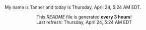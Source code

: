 My name is Tanner and today is Thursday, April 24, 5:24 AM EDT.

<p align="center">This <i>README</i> file is generated <b>every 3 hours</b>!</br>Last refresh: Thursday, April 24, 5:24 AM EDT<br /></p>
